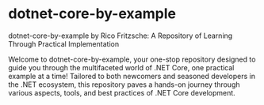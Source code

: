 # dotnet-core-by-example
dotnet-core-by-example by Rico Fritzsche: A Repository of Learning Through Practical Implementation 

Welcome to dotnet-core-by-example, your one-stop repository designed to guide you through the multifaceted world of .NET Core, one practical example at a time! Tailored to both newcomers and seasoned developers in the .NET ecosystem, this repository paves a hands-on journey through various aspects, tools, and best practices of .NET Core development.

